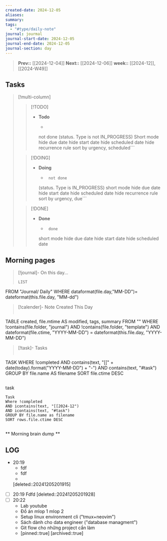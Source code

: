 ```yaml
---
created-date: 2024-12-05
aliases: 
summary: 
tags:
  - "#type/daily-note"
journal: jourmal
journal-start-date: 2024-12-05
journal-end-date: 2024-12-05
journal-section: day
---
```


>**Prev::** [[2024-12-04]]
>**Next::** [[2024-12-06]]
>**week::** [[2024-12]], [[2024-W49]]


## Tasks

> [!multi-column]
> 
>> [!TODO]
>> - **Todo**
>>   - ```tasks
>>    not done
>> (status. Type is not IN_PROGRESS)
>> Short mode
>>      hide due date
>>    hide start date
>>      hide scheduled date
>>    hide recurrence rule
>>    sort by urgency, scheduled```
>
>> [!DOING]
>> - **Doing**
>>   - ```tasks
>>      not done
>>    (status. Type is IN_PROGRESS)
>>      short mode
>>    hide due date
>>      hide start date
>>    hide scheduled date
>>      hide recurrence rule
>>    sort by urgency, due```
>
>> [!DONE]
>> - **Done**
>>   - ```tasks
>>      done
>>    short mode
>>      hide due date
>>    hide start date
>>    hide scheduled date



## Morning pages

>[!journal]- On this day...
>```dataview
>LIST
FROM "Journal/ Daily"
WHERE dataformat(file.day,"MM-DD")= dateformat(this.file.day, "MM-dd")

>[!calender]- Note Created This Day
>```dataview
TABLE created, file.mtime AS modified, tags, summary
FROM ""
WHERE !contains(file.folder, "journal") 
AND !contains(file.folder, "template")
AND dateformat(file.ctime, "YYYY-MM-DD") = dateformat(this.file.day, "YYYY-MM-DD")

>[!task]- Tasks
>```dataview
TASK
WHERE !completed
AND contains(text, "[[" + date(today).format("YYYY-MM-DD") + "-") 
AND contains(text, "#task")
GROUP BY file.name AS filename
SORT file.ctime DESC
>```

task
```dataview
Task
Where !completed
AND icontains(text, "[[2024-12")
AND icontains(text, "#task")
GROUP BY file.name as filename
SORT rows.file.ctime DESC
```
```dataviewjs 
```



** Morning brain dump **

## LOG




- 20:19 
	- fdf
	- fdf
	-  
	[deleted::20241205201915]
- [ ] 20:19 Fdfd 
	[deleted::20241205201928]
- [ ] 20:22 
	- Lab youtube
	- Đồ án mlop 1 mlop 2 
	- Setup linux environment cli ("tmux+neovim")
	- Sách dành cho data engineer ("database managment")
	- Git flow cho những project cần làm 
	- [pinned::true]
	[archived::true]